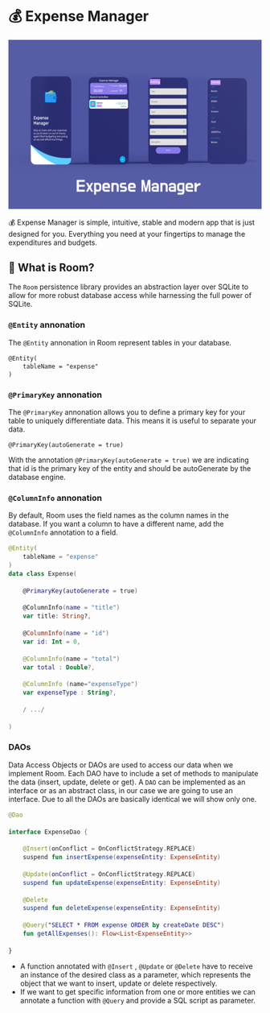# 💰 Expense Manager
![](https://github.com/behzod1996/ExpenseManager/blob/master/Expense-Manager-Mock-Up.jpg)

💰 Expense Manager is simple, intuitive, stable and modern app that is just designed for you. Everything you need at your fingertips to manage the expenditures and budgets.

## 📄 What is Room?
The `Room`  persistence library provides an abstraction layer over SQLite to allow for more robust database access while harnessing the full power of SQLite.

### `@Entity` annonation
The `@Entity` annonation in Room represent tables in your database.

```koltin
@Entity(
    tableName = "expense"
)
```

### `@PrimaryKey` annonation
The `@PrimaryKey` annonation allows you to define a primary key for your table to uniquely differentiate data. This means it is useful to separate your data.

```koltin
@PrimaryKey(autoGenerate = true)
```
With the annotation `@PrimaryKey(autoGenerate = true)` we are indicating that id is the primary key of the entity and should be autoGenerate by the database engine.

### `@ColumnInfo` annonation
By default, Room uses the field names as the column names in the database. If you want a column to have a different name, add the `@ColumnInfo` annotation to a field.

```kotlin
@Entity(
    tableName = "expense"
)
data class Expense(

    @PrimaryKey(autoGenerate = true)

    @ColumnInfo(name = "title")
    var title: String?,

    @ColumnInfo(name = "id")
    var id: Int = 0,

    @ColumnInfo(name = "total")
    var total : Double?,

    @ColumnInfo (name="expenseType")
    var expenseType : String?,

    / .../

)

```

### DAOs
Data Access Objects or DAOs are used to access our data when we implement Room. Each DAO have to include a set of methods to manipulate the data (insert, update, delete or get).
A `DAO` can be implemented as an interface or as an abstract class, in our case we are going to use an interface. Due to all the DAOs are basically identical we will show only one.

```kotlin
@Dao

interface ExpenseDao {

    @Insert(onConflict = OnConflictStrategy.REPLACE)
    suspend fun insertExpense(expenseEntity: ExpenseEntity)

    @Update(onConflict = OnConflictStrategy.REPLACE)
    suspend fun updateExpense(expenseEntity: ExpenseEntity)

    @Delete
    suspend fun deleteExpense(expenseEntity: ExpenseEntity)

    @Query("SELECT * FROM expense ORDER by createDate DESC")
    fun getAllExpenses(): Flow<List<ExpenseEntity>>

}
```
- A function annotated with `@Insert` , `@Update` or `@Delete` have to receive an instance of the desired class as a parameter, which represents the object that we want to insert, update or delete respectively. 
- If we want to get specific information from one or more entities we can annotate a function with `@Query` and provide a SQL script as parameter.

